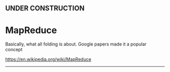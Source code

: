 

## UNDER CONSTRUCTION

# MapReduce

Basically, what all folding is about. Google papers made it a popular concept

https://en.wikipedia.org/wiki/MapReduce


---


